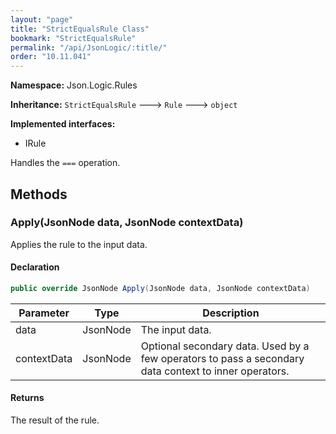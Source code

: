 ```yaml
---
layout: "page"
title: "StrictEqualsRule Class"
bookmark: "StrictEqualsRule"
permalink: "/api/JsonLogic/:title/"
order: "10.11.041"
---
```

**Namespace:** Json.Logic.Rules

**Inheritance:**
`StrictEqualsRule`
 🡒 
`Rule`
 🡒 
`object`

**Implemented interfaces:**

- IRule

Handles the `===` operation.

## Methods

### Apply(JsonNode data, JsonNode contextData)

Applies the rule to the input data.

#### Declaration

```c#
public override JsonNode Apply(JsonNode data, JsonNode contextData)
```

| Parameter | Type | Description |
|---|---|---|
| data | JsonNode | The input data. |
| contextData | JsonNode | Optional secondary data.  Used by a few operators to pass a secondary     data context to inner operators. |


#### Returns

The result of the rule.


